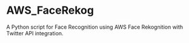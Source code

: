# AWS_FaceRekog
A Python script for Face Recognition using AWS Face Rekognition with Twitter API integration.
